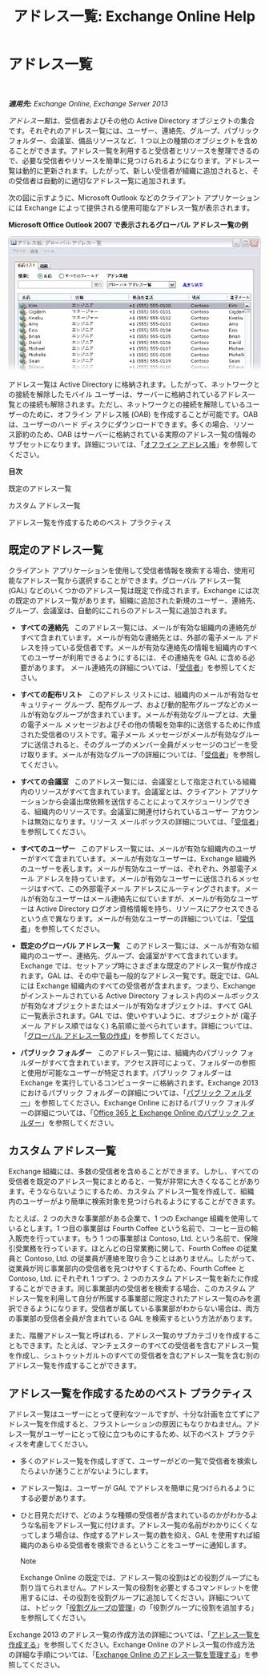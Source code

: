 ﻿---
title: 'アドレス一覧: Exchange Online Help'
TOCTitle: アドレス一覧
ms:assetid: 8ee2672a-3a45-4897-8cc0-fa23c374dbf9
ms:mtpsurl: https://technet.microsoft.com/ja-jp/library/Bb232119(v=EXCHG.150)
ms:contentKeyID: 49896362
ms.date: 05/22/2018
mtps_version: v=EXCHG.150
ms.translationtype: HT
---

# アドレス一覧

 

_**適用先:** Exchange Online, Exchange Server 2013_

*アドレス一覧*は、受信者およびその他の Active Directory オブジェクトの集合です。それぞれのアドレス一覧には、ユーザー、連絡先、グループ、パブリック フォルダー、会議室、備品リソースなど、1 つ以上の種類のオブジェクトを含めることができます。アドレス一覧を利用すると受信者とリソースを整理できるので、必要な受信者やリソースを簡単に見つけられるようになります。アドレス一覧は動的に更新されます。したがって、新しい受信者が組織に追加されると、その受信者は自動的に適切なアドレス一覧に追加されます。

次の図に示すように、Microsoft Outlook などのクライアント アプリケーションには Exchange によって提供される使用可能なアドレス一覧が表示されます。

**Microsoft Office Outlook 2007 で表示されるグローバル アドレス一覧の例**

![Outlook 2007 で表示されるアドレス一覧](images/Bb232119.54d7729c-2e28-4863-8944-b0c37dabbbb3(EXCHG.150).gif "Outlook 2007 で表示されるアドレス一覧")

アドレス一覧は Active Directory に格納されます。したがって、ネットワークとの接続を解除したモバイル ユーザーは、サーバーに格納されているアドレス一覧との接続も解除されます。ただし、ネットワークとの接続を解除しているユーザーのために、オフライン アドレス帳 (OAB) を作成することが可能です。OAB は、ユーザーのハード ディスクにダウンロードできます。多くの場合、リソース節約のため、OAB はサーバーに格納されている実際のアドレス一覧の情報のサブセットになります。詳細については、「[オフライン アドレス帳](offline-address-books-exchange-2013-help.md)」を参照してください。

**目次**

既定のアドレス一覧

カスタム アドレス一覧

アドレス一覧を作成するためのベスト プラクティス

## 既定のアドレス一覧

クライアント アプリケーションを使用して受信者情報を検索する場合、使用可能なアドレス一覧から選択することができます。グローバル アドレス一覧 (GAL) などのいくつかのアドレス一覧は既定で作成されます。Exchange には次の既定のアドレス一覧があります。組織に追加された新規のユーザー、連絡先、グループ、会議室は、自動的にこれらのアドレス一覧に追加されます。

  - **すべての連絡先**   このアドレス一覧には、メールが有効な組織内の連絡先がすべて含まれています。メールが有効な連絡先とは、外部の電子メール アドレスを持っている受信者です。メールが有効な連絡先の情報を組織内のすべてのユーザーが利用できるようにするには、その連絡先を GAL に含める必要があります。 メール連絡先の詳細については、「[受信者](recipients-exchange-2013-help.md)」を参照してください。

  - **すべての配布リスト**   このアドレス リストには、組織内のメールが有効なセキュリティー グループ、配布グループ、および動的配布グループなどのメールが有効なグループが含まれています。メールが有効なグループとは、大量の電子メール メッセージおよびその他の情報を効率的に送信するために作成された受信者のリストです。電子メール メッセージがメールが有効なグループに送信されると、そのグループのメンバー全員がメッセージのコピーを受け取ります。メールが有効なグループの詳細については、「[受信者](recipients-exchange-2013-help.md)」を参照してください。

  - **すべての会議室**   このアドレス一覧には、会議室として指定されている組織内のリソースがすべて含まれています。会議室とは、クライアント アプリケーションから会議出席依頼を送信することによってスケジューリングできる、組織内のリソースです。会議室に関連付けられているユーザー アカウントは無効になります。リソース メールボックスの詳細については、「[受信者](recipients-exchange-2013-help.md)」を参照してください。

  - **すべてのユーザー**   このアドレス一覧には、メールが有効な組織内のユーザーがすべて含まれています。メールが有効なユーザーは、Exchange 組織外のユーザーを表します。メールが有効なユーザーは、ぞれぞれ、外部電子メール アドレスを持っています。メールが有効なユーザーに送信されるメッセージはすべて、この外部電子メール アドレスにルーティングされます。メールが有効なユーザーはメール連絡先に似ていますが、メールが有効なユーザーは Active Directory ログオン資格情報を持ち、リソースにアクセスできるという点で異なります。メールが有効なユーザーの詳細については、「[受信者](recipients-exchange-2013-help.md)」を参照してください。

  - **既定のグローバル アドレス一覧**   このアドレス一覧には、メールが有効な組織内のユーザー、連絡先、グループ、会議室がすべて含まれています。Exchange では、セットアップ時にさまざまな既定のアドレス一覧が作成されます。GAL は、その中で最も一般的なアドレス一覧です。既定では、GAL には Exchange 組織内のすべての受信者が含まれます。つまり、Exchange がインストールされている Active Directory フォレスト内のメールボックスが有効なオブジェクトまたはメールが有効なオブジェクトは、すべて GAL に一覧表示されます。GAL では、使いやすいように、オブジェクトが (電子メール アドレス順ではなく) 名前順に並べられています。詳細については、「[グローバル アドレス一覧の作成](create-a-global-address-list-exchange-2013-help.md)」を参照してください。

  - **パブリック フォルダー**   このアドレス一覧には、組織内のパブリック フォルダーがすべて含まれています。アクセス許可によって、フォルダーの参照と使用が可能なユーザーが特定されます。パブリック フォルダーは Exchange を実行しているコンピューターに格納されます。Exchange 2013 におけるパブリック フォルダーの詳細については、「[パブリック フォルダー](public-folders-exchange-2013-help.md)」を参照してください。Exchange Online におけるパブリック フォルダーの詳細については、「[Office 365 と Exchange Online のパブリック フォルダー](https://technet.microsoft.com/ja-jp/library/jj200758\(v=exchg.150\))」を参照してください。

## カスタム アドレス一覧

Exchange 組織には、多数の受信者を含めることができます。しかし、すべての受信者を既定のアドレス一覧にまとめると、一覧が非常に大きくなることがあります。そうならないようにするため、カスタム アドレス一覧を作成して、組織内のユーザーがより簡単に検索対象を見つけられるようにすることができます。

たとえば、2 つの大きな事業部がある企業で、1 つの Exchange 組織を使用しているとします。1 つ目の事業部は Fourth Coffee という名前で、コーヒー豆の輸入販売を行っています。もう 1 つの事業部は Contoso, Ltd. という名前で、保険引受業務を行っています。ほとんどの日常業務に関して、Fourth Coffee の従業員と Contoso, Ltd. の従業員が連絡を取り合うことはありません。したがって、従業員が同じ事業部内の受信者を見つけやすくするため、Fourth Coffee と Contoso, Ltd. にそれぞれ 1 つずつ、2 つのカスタム アドレス一覧を新たに作成することができます。同じ事業部内の受信者を検索する場合、このカスタム アドレス一覧を利用して自分が所属する事業部に限定されたアドレス一覧のみを選択できるようになります。受信者が属している事業部がわからない場合は、両方の事業部の受信者全員が含まれている GAL を検索するという方法があります。

また、階層アドレス一覧と呼ばれる、アドレス一覧のサブカテゴリを作成することもできます。たとえば、マンチェスターのすべての受信者を含むアドレス一覧を作成し、シュトゥットガルトのすべての受信者を含むアドレス一覧を含む別のアドレス一覧を作成することができます。

## アドレス一覧を作成するためのベスト プラクティス

アドレス一覧はユーザーにとって便利なツールですが、十分な計画を立てずにアドレス一覧を作成すると、フラストレーションの原因にもなりかねません。アドレス一覧がユーザーにとって役に立つものにするため、以下のベスト プラクティスを考慮してください。

  - 多くのアドレス一覧を作成しすぎて、ユーザーがどの一覧で受信者を検索したらよいか迷うことがないようにします。

  - アドレス一覧は、ユーザーが GAL でアドレスを簡単に見つけられるようにする必要があります。

  - ひと目見ただけで、どのような種類の受信者が含まれているのかがわかるような名前をアドレス一覧に付けます。アドレス一覧の名前がわかりにくくなってしまう場合は、作成するアドレス一覧の数を抑え、GAL を使用すれば組織内のあらゆる受信者を検索できるということをユーザーに通知します。
    

    > [!NOTE]
    > Exchange Online の既定では、アドレス一覧の役割はどの役割グループにも割り当てられません。アドレス一覧の役割を必要とするコマンドレットを使用するには、その役割を役割グループに追加してください。詳細については、トピック「<A href="manage-role-groups-exchange-2013-help.md">役割グループの管理</A>」の「役割グループに役割を追加する」を参照してください。



Exchange 2013 のアドレス一覧の作成方法の詳細については、「[アドレス一覧を作成する](create-an-address-list-exchange-2013-help.md)」を参照してください。Exchange Online のアドレス一覧の作成方法の詳細な手順については、「[Exchange Online のアドレス一覧を管理する](https://technet.microsoft.com/ja-jp/library/jj983798\(v=exchg.150\))」を参照してください。

